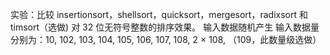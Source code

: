 实验：比较 insertionsort，shellsort，quicksort，mergesort，radixsort 和 timsort（选做)
对 32 位无符号整数的排序效果。
输入数据随机产生
输入数据量分别为：10, 102, 103, 104, 105, 106, 107, 108, 2 × 108, （109，此数量级选做）
